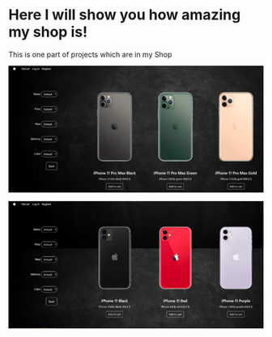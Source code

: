 # Here I will show you how amazing my shop is!
This is one part of projects which are in my Shop

![](/web/view/images/projectView/allProducts1.png)

![](/web/view/images/projectView/allProducts2.png)
